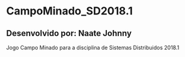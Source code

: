 # CampoMinado_SD2018.1

## Desenvolvido por: Naate Johnny

Jogo Campo Minado para a disciplina de Sistemas Distribuidos 2018.1
